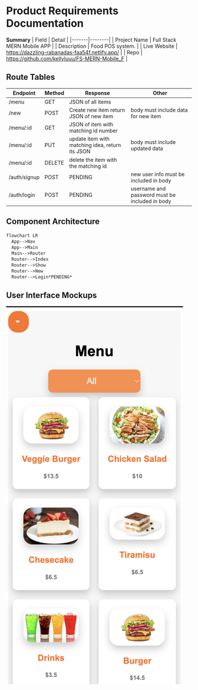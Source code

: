 # Product Requirements Documentation

**Summary**
| Field | Detail |
|-------|--------|
| Project Name | Full Stack MERN Mobile APP |
| Description | Food POS system. |
| Live Website | https://dazzling-rabanadas-faa54f.netlify.app/ |
| Repo | https://github.com/kellyluuu/FS-MERN-Mobile_F |

## Route Tables

| Endpoint | Method | Response | Other |
| -------- | ------ | -------- | ----- |
| /menu | GET | JSON of all items | |
| /new | POST | Create new item return JSON of new item | body must include data for new item |
| /menu/:id | GET | JSON of item with matching id number | |
| /menu/:id | PUT | update item with matching idea, return its JSON | body must include updated data |
| /menu/:id | DELETE | delete the item with the matching id | |
| /auth/signup | POST | PENDING | new user info must be included in body |
| /auth/login | POST | PENDING | username and password must be included in body |

## Component Architecture



```mermaid
flowchart LR
  App-->Nav
  App-->Main
  Main-->Router
  Router-->Index
  Router-->Show
  Router-->New
  Router-->Login*PENDING*
```

## User Interface Mockups
![Mockup](./site%20image.png)